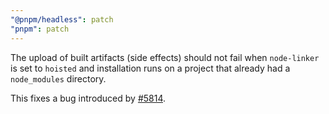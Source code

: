 ```yaml
---
"@pnpm/headless": patch
"pnpm": patch
---
```


The upload of built artifacts (side effects) should not fail when `node-linker` is set to `hoisted` and installation runs on a project that already had a `node_modules` directory.

This fixes a bug introduced by [#5814](https://github.com/pnpm/pnpm/pull/5814).
